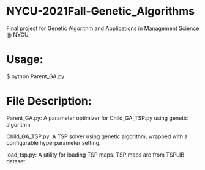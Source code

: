 # NYCU-2021Fall-Genetic_Algorithms
Final project for Genetic Algorithm and Applications in Management Science @ NYCU

# Usage:
$ python Parent_GA.py

# File Description:
Parent_GA.py:
A parameter optimizer for Child_GA_TSP.py using genetic algorithm

Child_GA_TSP.py:
A TSP solver using genetic algorithm, wrapped with a configurable hyperparameter setting.

load_tsp.py:
A utility for loading TSP maps. TSP maps are from TSPLIB dataset.
